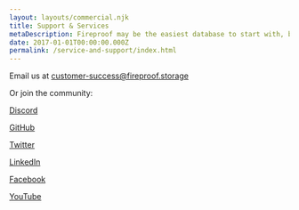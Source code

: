 ```yaml
---
layout: layouts/commercial.njk
title: Support & Services
metaDescription: Fireproof may be the easiest database to start with, but it's also among the most capable. Take our relationship to the next level.
date: 2017-01-01T00:00:00.000Z
permalink: /service-and-support/index.html
---
```


Email us at [customer-success@fireproof.storage](mailto:customer-success@fireproof.storage)

Or join the community:

[Discord](https://discord.gg/cCryrNHePH)

[GitHub](https://github.com/fireproof-storage/fireproof)

[Twitter](https://twitter.com/FireproofStorge)

[LinkedIn](https://www.linkedin.com/company/fireproof-storage/)

[Facebook](https://www.facebook.com/fireproof.storage/)

[YouTube](https://www.youtube.com/channel/UCfDatFbIMScofrlMiV2_fEg)



